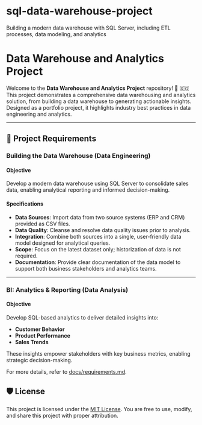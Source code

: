 # sql-data-warehouse-project
Building a modern data warehouse with SQL Server, including ETL processes, data modeling, and analytics

# Data Warehouse and Analytics Project

Welcome to the **Data Warehouse and Analytics Project** repository! 🚀  🇸🇬
This project demonstrates a comprehensive data warehousing and analytics solution, from building a data warehouse to generating actionable insights. Designed as a portfolio project, it highlights industry best practices in data engineering and analytics.

---


## 🚀 Project Requirements

### Building the Data Warehouse (Data Engineering)

#### Objective
Develop a modern data warehouse using SQL Server to consolidate sales data, enabling analytical reporting and informed decision-making.

#### Specifications
- **Data Sources**: Import data from two source systems (ERP and CRM) provided as CSV files.
- **Data Quality**: Cleanse and resolve data quality issues prior to analysis.
- **Integration**: Combine both sources into a single, user-friendly data model designed for analytical queries.
- **Scope**: Focus on the latest dataset only; historization of data is not required.
- **Documentation**: Provide clear documentation of the data model to support both business stakeholders and analytics teams.

---

### BI: Analytics & Reporting (Data Analysis)

#### Objective
Develop SQL-based analytics to deliver detailed insights into:
- **Customer Behavior**
- **Product Performance**
- **Sales Trends**

These insights empower stakeholders with key business metrics, enabling strategic decision-making.  

For more details, refer to [docs/requirements.md](docs/requirements.md).


## 🛡️ License

This project is licensed under the [MIT License](LICENSE). You are free to use, modify, and share this project with proper attribution.
